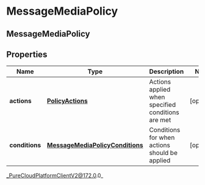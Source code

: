 # MessageMediaPolicy

## MessageMediaPolicy

## Properties

|Name | Type | Description | Notes|
|------------ | ------------- | ------------- | -------------|
| **actions** | [**PolicyActions**](PolicyActions) | Actions applied when specified conditions are met | [optional] |
| **conditions** | [**MessageMediaPolicyConditions**](MessageMediaPolicyConditions) | Conditions for when actions should be applied | [optional] |



_PureCloudPlatformClientV2@172.0.0_
